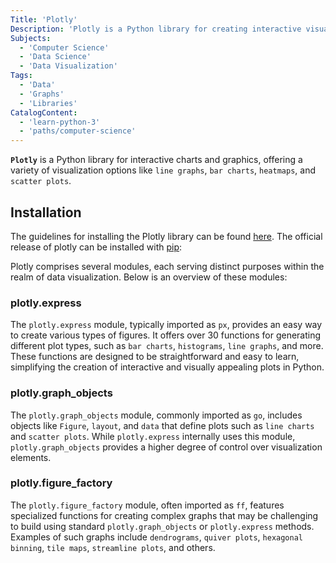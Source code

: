 ```yaml
---
Title: 'Plotly'
Description: 'Plotly is a Python library for creating interactive visualizations and charts.'
Subjects:
  - 'Computer Science'
  - 'Data Science'
  - 'Data Visualization'
Tags:
  - 'Data'
  - 'Graphs'
  - 'Libraries'
CatalogContent:
  - 'learn-python-3'
  - 'paths/computer-science'
---
```


**`Plotly`** is a Python library for interactive charts and graphics, offering a variety of visualization options like `line graphs`, `bar charts`, `heatmaps`, and `scatter plots`.

## Installation

The guidelines for installing the Plotly library can be found [here](https://plotly.com/python/getting-started/). The official release of plotly can be installed with [pip](https://www.codecademy.com/resources/docs/python/pip):

Plotly comprises several modules, each serving distinct purposes within the realm of data visualization. Below is an overview of these modules:

### plotly.express

The `plotly.express` module, typically imported as `px`, provides an easy way to create various types of figures. It offers over 30 functions for generating different plot types, such as `bar charts`, `histograms`, `line graphs`, and more. These functions are designed to be straightforward and easy to learn, simplifying the creation of interactive and visually appealing plots in Python.

### plotly.graph_objects

The `plotly.graph_objects` module, commonly imported as `go`, includes objects like `Figure`, `layout`, and `data` that define plots such as `line charts` and `scatter plots`. While `plotly.express` internally uses this module, `plotly.graph_objects` provides a higher degree of control over visualization elements.

### plotly.figure_factory

The `plotly.figure_factory` module, often imported as `ff`, features specialized functions for creating complex graphs that may be challenging to build using standard `plotly.graph_objects` or `plotly.express` methods. Examples of such graphs include `dendrograms`, `quiver plots`, `hexagonal binning`, `tile maps`, `streamline plots`, and others.

